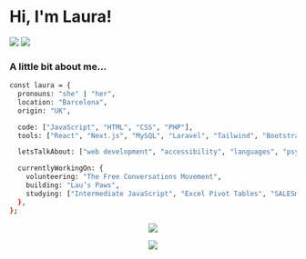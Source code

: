 
# Hi, I'm Laura! 

[![](https://img.shields.io/badge/-laura--artaza-blue?logo=linkedin)](https://www.linkedin.com/in/laura-artaza/)
[![](https://img.shields.io/badge/-lolamindi-EA4AAA?logo=github)](https://github.com/lolamindi)    

 ### A little bit about me...

```bash
const laura = {
  pronouns: "she" | "her",
  location: "Barcelona",
  origin: "UK",

  code: ["JavaScript", "HTML", "CSS", "PHP"],
  tools: ["React", "Next.js", "MySQL", "Laravel", "Tailwind", "Bootstrap", "Jest", "Cypress", "Git", "Figma"],

  letsTalkAbout: ["web development", "accessibility", "languages", "psychology", "books"],

  currentlyWorkingOn: {
    volunteering: "The Free Conversations Movement",
    building: "Lau’s Paws",
    studying: ["Intermediate JavaScript", "Excel Pivot Tables", "SALESmanago Database Segmentation"]
  },
};
```

</div>

<div align="center">

![](https://github-readme-streak-stats.herokuapp.com/?user=lolamindi&theme=default&hide_border=false&ring=pink&fire=pink&currStreakLabel=pink&border=ff69b4)

![](https://github-readme-activity-graph.vercel.app/graph?username=lolamindi&bg_color=ffffff&color=9e4c98&line=9e4c98&point=403d3d&area=true&hide_border=false)




</div>
